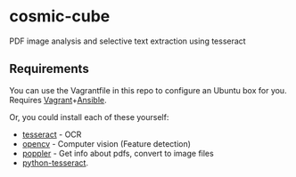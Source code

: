 # cosmic-cube

PDF image analysis and selective text extraction using tesseract

## Requirements

You can use the Vagrantfile in this repo to configure an Ubuntu box for you. Requires [Vagrant](http://www.vagrantup.com)+[Ansible](http://www.ansible.com).

Or, you could install each of these yourself:

- [tesseract](https://code.google.com/p/tesseract-ocr/) - OCR
- [opencv](http://opencv.org/) - Computer vision (Feature detection)
- [poppler](http://poppler.freedesktop.org/) - Get info about pdfs, convert to image files
- [python-tesseract](https://code.google.com/p/python-tesseract/).
